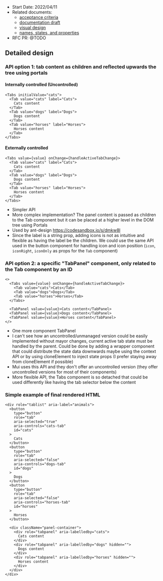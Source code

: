 - Start Date: 2022/04/11
- Related documents:
  - [acceptance criteria](https://wwnorton.atlassian.net/browse/NDS-235)
  - [documentation draft](https://docs.google.com/document/d/1D0MjvCYdCaaHDJGYcPk8u9pSREkVpAac8JqNYzviHc0)
  - [visual design](@TODO)
  - [names, states, and properties](@TODO)
- RFC PR: @TODO

## Detailed design

### API option 1: tab content as children and reflected upwards the tree using portals

#### Internally controlled (Uncontrolled)

```tsx
<Tabs initialValue="cats">
  <Tab value="cats" label="Cats">
    Cats content
  </Tab>
  <Tab value="dogs" label="Dogs">
    Dogs content
  </Tab>
  <Tab value="horses" label="Horses">
    Horses content
  </Tab>
</Tabs>
```

#### Externally controlled

```tsx
<Tabs value={value} onChange={handleActiveTabChange}>
  <Tab value="cats" label="Cats">
    Cats content
  </Tab>
  <Tab value="dogs" label="Dogs">
    Dogs content
  </Tab>
  <Tab value="horses" label="Horses">
    Horses content
  </Tab>
</Tabs>
```

- Simpler API
- More complex implementation? The panel content is passed as children to the Tab component but it can be placed at a higher level in the DOM tree using Portals
- Used by ant-design https://codesandbox.io/s/dmkw8l
- Since the label is a string prop, adding icons is not as intuitive and flexible as having the label be the children. We could use the same API used in the button component for handling icon and icon position (`icon`, `iconRight`, `iconOnly` as props for the `Tab` component)

### API option 2: a specific "TabPanel" component, only related to the Tab component by an ID

```tsx
<>
  <Tabs value={value} onChange={handleActiveTabChange}>
    <Tab value="cats">Cats</Tab>
    <Tab value="dogs">Dogs</Tab>
    <Tab value="horses">Horses</Tab>
  </Tabs>

  <TabPanel value={value}>Cats content</TabPanel>
  <TabPanel value={value}>Dogs content</TabPanel>
  <TabPanel value={value}>Horses content</TabPanel>
</>
```

- One more component TabPanel
- I can't see how an uncontrolled/unmanaged version could be easily implemented without mayor changes, current active tab state must be handled by the parent. Could be done by adding a wrapper component that could distribute the state data downwards maybe using the context API or by using cloneElement to inject state props (I prefer staying away from cloneElement if possible)
- Mui uses this API and they don't offer an uncontrolled version (they offer uncontrolled versions for most of their components)
- More flexible API, the Tabs component is so detached that could be used differently like having the tab selector below the content

### Simple example of final rendered HTML

```tsx
<div role="tablist" aria-label="animals">
  <button
    type="button"
    role="tab"
    aria-selected="true"
    aria-controls="cats-tab"
    id="cats"
  >
    Cats
  </button>
  <button
    type="button"
    role="tab"
    aria-selected="false"
    aria-controls="dogs-tab"
    id="dogs"
  >
    Dogs
  </button>
  <button
    type="button"
    role="tab"
    aria-selected="false"
    aria-controls="horses-tab"
    id="horses"
  >
    Horses
  </button>

  <div className="panel-container">
    <div role="tabpanel" aria-labelledby="cats">
      Cats content
    </div>
    <div role="tabpanel" aria-labelledby="dogs" hidden="">
      Dogs content
    </div>
    <div role="tabpanel" aria-labelledby="horses" hidden="">
      Horses content
    </div>
  </div>
</div>
```
